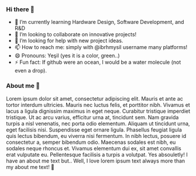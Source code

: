 ### Hi there 👋

- 🌱 I’m currently learning Hardware Design, Software Development, and R&D
- 👯 I’m looking to collaborate on innovative projects!
- 🤔 I’m looking for help with new project ideas.
- 📫 How to reach me: simply with @ibrhmysil username many platforms!
- 😄 Pronouns: Yeşil (yes it is a color, green..)
- ⚡ Fun fact: If github were an ocean, I would be a water molecule (not even a drop).

### About me 👀

Lorem ipsum dolor sit amet, consectetur adipiscing elit. Mauris et ante ac tortor interdum ultricies. Mauris nec luctus felis, et porttitor nibh. Vivamus et lacus a ligula dignissim maximus in eget neque. Curabitur tristique imperdiet tristique. Ut ac arcu varius, efficitur urna at, tincidunt sem. Nam gravida turpis a nisl venenatis, nec porta odio elementum. Aliquam ut tincidunt urna, eget facilisis nisi. Suspendisse eget ornare ligula. Phasellus feugiat ligula quis lectus bibendum, eu viverra nisi fermentum. In nibh lectus, posuere id consectetur a, semper bibendum odio. Maecenas sodales est nibh, eu sodales neque rhoncus et. Vivamus elementum dui ex, sit amet convallis erat vulputate eu. Pellentesque facilisis a turpis a volutpat. Yes absouletly! I have an about me text but.. Well, I love lorem ipsum text always more than my about me text! 🫡
